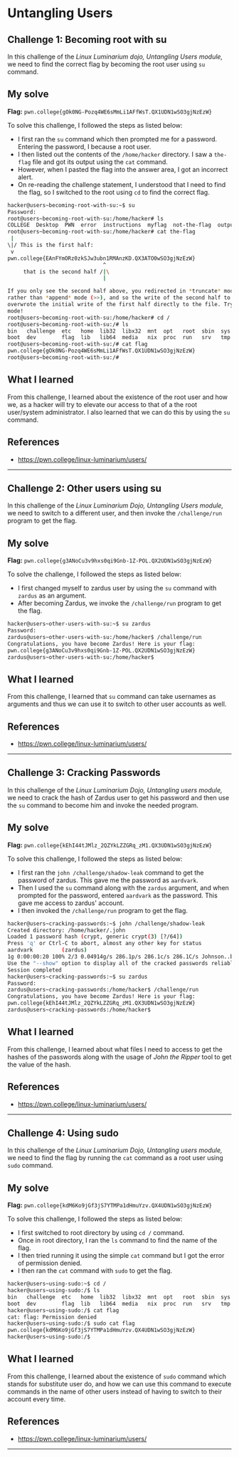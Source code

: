 # Untangling Users 
## Challenge 1: Becoming root with su 
In this challenge of the *Linux Luminarium dojo, Untangling Users module,* we need to find the correct flag by becoming the root user using `su` command. 

## My solve 

**Flag:** `pwn.college{gOk0NG-Pozq4WE6sMmLi1AFfWsT.QX1UDN1wSO3gjNzEzW}` 

To solve this challenge, I followed the steps as listed below: 
- I first ran the `su` command which then prompted me for a password. Entering the password, I because a root user. 
- I then listed out the contents of the `/home/hacker` directory. I saw a `the-flag` file and got its output using the `cat` command. 
- However, when I pasted the flag into the answer area, I got an incorrect alert. 
- On re-reading the challenge statement, I understood that I need to find the flag, so I switched to the root using `cd` to find the correct flag. 

```bash 
hacker@users~becoming-root-with-su:~$ su 
Password: 
root@users~becoming-root-with-su:/home/hacker# ls
COLLEGE  Desktop  PWN  error  instructions  myflag  not-the-flag  output  the-flag
root@users~becoming-root-with-su:/home/hacker# cat the-flag
 | 
\|/ This is the first half:
 v 
pwn.college{EAnFYmORz0zkSJw3ubn1RMAnzKD.QX3ATO0wSO3gjNzEzW}
                              ^
     that is the second half /|\
                              |

If you only see the second half above, you redirected in *truncate* mode (>) 
rather than *append* mode (>>), and so the write of the second half to stdout 
overwrote the initial write of the first half directly to the file. Try append 
mode!
root@users~becoming-root-with-su:/home/hacker# cd /
root@users~becoming-root-with-su:/# ls
bin   challenge  etc   home  lib32  libx32  mnt  opt   root  sbin  sys  usr
boot  dev        flag  lib   lib64  media   nix  proc  run   srv   tmp  var
root@users~becoming-root-with-su:/# cat flag
pwn.college{gOk0NG-Pozq4WE6sMmLi1AFfWsT.QX1UDN1wSO3gjNzEzW}
root@users~becoming-root-with-su:/#

```

## What I learned 
From this challenge, I learned about the existence of the root user and how we, as a hacker will try to elevate our access to that of a the root user/system administrator. I also learned that we  can do this by using the `su` command. 

## References
- https://pwn.college/linux-luminarium/users/
-----------------------------------------------------------------------------------------------------------------------------------
## Challenge 2: Other users using su 
In this challenge of the *Linux Luminarium Dojo, Untangling Users module,* we need to switch to a different user, and then invoke the `/challenge/run` program to get the flag. 

## My solve 

**Flag:** `pwn.college{g3ANoCu3v9hxs0qi9Gnb-1Z-POL.QX2UDN1wSO3gjNzEzW}` 

To solve the challenge, I followed the steps as listed below: 
- I first changed myself to zardus user by using the `su` command with `zardus` as an argument. 
- After becoming Zardus, we invoke the `/challenge/run` program to get the flag. 

```bash 
hacker@users~other-users-with-su:~$ su zardus
Password: 
zardus@users~other-users-with-su:/home/hacker$ /challenge/run
Congratulations, you have become Zardus! Here is your flag:
pwn.college{g3ANoCu3v9hxs0qi9Gnb-1Z-POL.QX2UDN1wSO3gjNzEzW}
zardus@users~other-users-with-su:/home/hacker$

```

## What I learned 
From this challenge, I learned that `su` command can take usernames as arguments and thus we can use it to switch to other user accounts as well. 

## References 
- https://pwn.college/linux-luminarium/users/
-----------------------------------------------------------------------------------------------------------------------------------
## Challenge 3: Cracking Passwords 
In this challenge of the *Linux Luminarium Dojo, Untangling users module,* we need to crack the hash of Zardus user to get his password and then use the `su` command to become him and invoke the needed program. 

## My solve

**Flag:** `pwn.college{kEhI44tJMlz_2QZYkLZZGRq_zM1.QX3UDN1wSO3gjNzEzW}` 

To solve this challenge, I followed the steps as listed below: 
- I first ran the `john /challenge/shadow-leak` command to get the password of zardus. This gave me the password as `aardvark`.
- Then I used the `su` command along with the `zardus` argument, and when prompted for the password, entered `aardvark` as the password. This gave me access to zardus' account. 
- I then invoked the `/challenge/run` program to get the flag. 

```bash 
hacker@users~cracking-passwords:~$ john /challenge/shadow-leak 
Created directory: /home/hacker/.john
Loaded 1 password hash (crypt, generic crypt(3) [?/64])
Press 'q' or Ctrl-C to abort, almost any other key for status
aardvark         (zardus)
1g 0:00:00:20 100% 2/3 0.04914g/s 286.1p/s 286.1c/s 286.1C/s Johnson..buzz
Use the "--show" option to display all of the cracked passwords reliably
Session completed
hacker@users~cracking-passwords:~$ su zardus
Password: 
zardus@users~cracking-passwords:/home/hacker$ /challenge/run
Congratulations, you have become Zardus! Here is your flag:
pwn.college{kEhI44tJMlz_2QZYkLZZGRq_zM1.QX3UDN1wSO3gjNzEzW}
zardus@users~cracking-passwords:/home/hacker$

```

## What I learned 
From this challenge, I learned about what files I need to access to get the hashes of the passwords along with the usage of *John the Ripper* tool to get the value of the hash. 

## References 
- https://pwn.college/linux-luminarium/users/
----------------------------------------------------------------------------------------------------------------------------------
## Challenge 4: Using sudo 
In this challenge of the *Linux Luminarium Dojo, Untangling users module,* we need to find the flag by running the `cat` command as a root user using `sudo` command. 

## My solve 


**Flag:** `pwn.college{kdM6Ko9jGf3jS7YTMPa1dHmuYzv.QX4UDN1wSO3gjNzEzW}` 

To solve this challenge, I followed the steps as listed below: 
- I first switched to root directory by using `cd /` command. 
- Once in root directory, I ran the `ls` command to find the name of the flag. 
- I then tried running it using the simple `cat` command but I got the error of permission denied. 
- I then ran the `cat` command with `sudo` to get the flag. 

```bash 
hacker@users~using-sudo:~$ cd /
hacker@users~using-sudo:/$ ls
bin   challenge  etc   home  lib32  libx32  mnt  opt   root  sbin  sys  usr
boot  dev        flag  lib   lib64  media   nix  proc  run   srv   tmp  var
hacker@users~using-sudo:/$ cat flag
cat: flag: Permission denied
hacker@users~using-sudo:/$ sudo cat flag
pwn.college{kdM6Ko9jGf3jS7YTMPa1dHmuYzv.QX4UDN1wSO3gjNzEzW}
hacker@users~using-sudo:/$
```

## What I learned 
From this challenge, I learned about the existence of `sudo` command which stands for substitute user do, and how we can use this command to execute commands in the name of other users instead of having to switch to their account every time. 


## References 
- https://pwn.college/linux-luminarium/users/
----------------------------------------------------------------------------------------------------------------------------------
